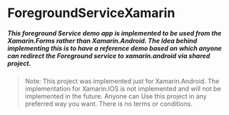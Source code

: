 # ForegroundServiceXamarin

##### This foreground Service demo app is implemented to be used from the Xamarin.Forms rather than Xamarin.Android. The Idea behind implementing this is to have a reference demo based on which anyone can redirect the Foreground service to xamarin.android via shared project.


> Note:
> This project was implemented just for Xamarin.Android. The implementation for Xamarin.IOS is not implemented and will not be implemented in the future. 
> Anyone can Use this project in any preferred way you want. There is no terms or conditions.

